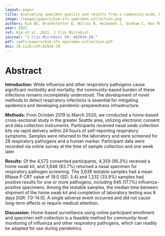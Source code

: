 ```yaml
---
layout: paper
title: Evaluating specimen quality and results from a community-wide, home-based respiratory surveillance study
image: /images/papers/kim-sfs-specimen-collection.png
authors: Kim AE, Brandstetter E, Wilcox N, Heimonen J, Graham C, Han PD, Starita LM, McCulloch DJ, Casto AM, Nickerson DA, Van de Loo MM, Mooney J, Ilcisin M, Fay KA, Lee J, Sibley TR, Lyon V, Geyer RE, Thompson M, Lutz BR, Rieder MJ, Bedford T, Boeckh M, Englund JA, Chu HY on behalf of the Seattle Flu Study Investigators.
year: 2021
ref: Kim et al. 2021. J Clin Microbiol.
journal: "J Clin Microbiol 59: e02934-20."
pdf: /pdfs/papers/kim-sfs-specimen-collection.pdf
doi: 10.1128/JCM.02934-20
---
```


# Abstract

**Introduction:** While influenza and other respiratory pathogens cause significant morbidity and mortality, the community-based burden of these infections remains incompletely understood. The development of novel methods to detect respiratory infections is essential for mitigating epidemics and developing pandemic-preparedness infrastructure.

**Methods:** From October 2019 to March 2020, we conducted a home-based cross-sectional study in the greater Seattle area, utilizing electronic consent and data collection instruments. Participants received nasal swab collection kits via rapid delivery within 24 hours of self-reporting respiratory symptoms. Samples were returned to the laboratory and were screened for 26 respiratory pathogens and a human marker. Participant data were recorded via online survey at the time of sample collection and one week later.

**Results:** Of the 4,572 consented participants, 4,359 (95.3%) received a home swab kit, and 3,648 (83.7%) returned a nasal specimen for respiratory pathogen screening. The 3,638 testable samples had a mean RNase P CRT value of 19.0 (SD: 3.4) and 1,232 (33.9%) samples had positive results for one or more pathogens, including 645 (17.7%) influenza-positive specimens. Among the testable samples, the median time between shipment of the home swab kit and completion of laboratory testing was 8 days [IQR: 7.0-14.0]. A single adverse event occurred and did not cause long-term effects or require medical attention.

**Discussion:** Home-based surveillance using online participant enrollment and specimen self-collection is a feasible method for community-level monitoring of influenza and other respiratory pathogens, which can readily be adapted for use during pandemics.
